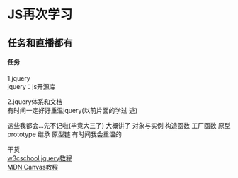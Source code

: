 # JS再次学习
## 任务和直播都有

#### 任务
1.jquery  
jquery：js开源库  

2.jquery体系和文档  
有时间一定好好重温jquery(以前片面的学过 逃)


这些我都会...先不记啦(毕竟大三了) 大概讲了 对象与实例 构造函数 工厂函数 原型prototype 继承 原型链 有时间我会重温的    

干货  
[w3cschool jquery教程](http://www.w3school.com.cn/jquery/)  
[MDN Canvas教程](https://developer.mozilla.org/zh-CN/docs/Web/API/Canvas_API/Tutorial)

